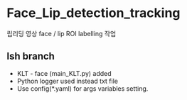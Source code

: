 # Face_Lip_detection_tracking
립리딩 영상 face / lip ROI labelling 작업

## lsh branch
* KLT - face (main_KLT.py) added
* Python logger used instead txt file
* Use config(*.yaml) for args variables setting.
